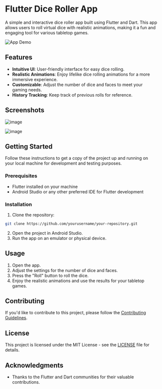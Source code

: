 # Flutter Dice Roller App

A simple and interactive dice roller app built using Flutter and Dart. This app allows users to roll virtual dice with realistic animations, making it a fun and engaging tool for various tabletop games.

![App Demo]("C:\Users\srini\Screen_recording_20231113_215918.webm")

## Features

- **Intuitive UI**: User-friendly interface for easy dice rolling.
- **Realistic Animations**: Enjoy lifelike dice rolling animations for a more immersive experience.
- **Customizable**: Adjust the number of dice and faces to meet your gaming needs.
- **History Tracking**: Keep track of previous rolls for reference.

## Screenshots

![image](https://github.com/Srinithi2501/Roller_Dyce/assets/116148789/4ee6daa5-8cef-4dfe-a737-6f7cba011b82)

![image](https://github.com/Srinithi2501/Roller_Dyce/assets/116148789/dc470e13-3769-4a47-9da3-283f7fd4d94d)


## Getting Started

Follow these instructions to get a copy of the project up and running on your local machine for development and testing purposes.

### Prerequisites

- Flutter installed on your machine
- Android Studio or any other preferred IDE for Flutter development

### Installation

1. Clone the repository:

```bash
git clone https://github.com/yourusername/your-repository.git
```

2. Open the project in Android Studio.
3. Run the app on an emulator or physical device.

## Usage

1. Open the app.
2. Adjust the settings for the number of dice and faces.
3. Press the "Roll" button to roll the dice.
4. Enjoy the realistic animations and use the results for your tabletop games.

## Contributing

If you'd like to contribute to this project, please follow the [Contributing Guidelines](CONTRIBUTING.md).

## License

This project is licensed under the MIT License - see the [LICENSE](LICENSE) file for details.

## Acknowledgments

- Thanks to the Flutter and Dart communities for their valuable contributions.

